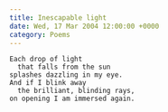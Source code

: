 ```yaml
---
title: Inescapable light
date: Wed, 17 Mar 2004 12:00:00 +0000
category: Poems
---
```


    Each drop of light  
      that falls from the sun  
    splashes dazzling in my eye.  
    And if I blink away  
      the brilliant, blinding rays,  
    on opening I am immersed again.


